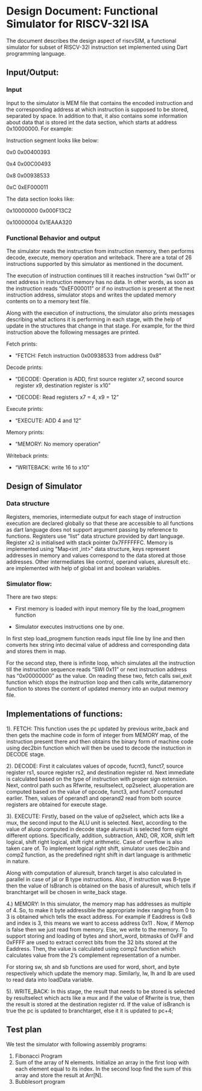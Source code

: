 # Design Document: Functional Simulator for RISCV-32I ISA 

The document describes the design aspect of riscvSIM, a functional simulator for subset of RISCV-32I instruction set implemented using Dart programming language. 

## Input/Output: 

### Input 

Input to the simulator is MEM file that contains the encoded instruction and the corresponding address at which instruction is supposed to be stored, separated by    space. In addition to that, it also contains some information about data that is stored int the data section, which starts at address 0x10000000.  For example: 

Instruction segment looks like below: 

0x0 0x00400393 

0x4 0x00C00493 

0x8 0x00938533 

0xC 0xEF000011 


The data section looks like: 

0x10000000 0x000F13C2 

0x10000004 0x1EAAA320 

### Functional Behavior and output 

The simulator reads the instruction from instruction memory, then performs decode, execute, memory operation and writeback. There are a total of 26 instructions supported by this simulator as mentioned in the document. 

The execution of instruction continues till it reaches instruction “swi 0x11” or next address in instruction memory has no data. In other words, as soon as the instruction reads “0xEF000011” or if no instruction is present at the next instruction address, simulator stops and writes the updated memory contents on to a memory text file.  

Along with the execution of instructions, the simulator also prints messages describing what actions it is performing in each stage, with the help of update in the structures that change in that stage. For example, for the third instruction above the following messages are printed. 

Fetch prints: 

- “FETCH: Fetch instruction 0x00938533 from address 0x8”  

Decode prints:

- “DECODE: Operation is ADD, first source register x7, second source register x9, destination register is x10” 

- “DECODE:  Read registers x7 = 4, x9 = 12” 

Execute prints:

- “EXECUTE: ADD 4 and 12” 

Memory prints:

- “MEMORY: No memory operation” 

Writeback prints:

- “WRITEBACK: write 16 to x10” 

## Design of Simulator 

### Data structure 

Registers, memories, intermediate output for each stage of instruction execution are declared globally so that these are accessible to all functions as dart language does not support argument passing by reference to functions. Registers use “list<int>” data structure provided by dart language. Register x2 is initialised with stack pointer 0x7FFFFFFC. Memory is implemented using "Map<int ,int>" data structure, keys represent addresses in memory and values correspond to the data stored at those addresses. Other intermediates like control, operand values, aluresult etc. are implemented with help of global int and boolean variables. 


### Simulator flow: 

There are two steps: 

- First memory is loaded with input memory file by the load_progmem function 

- Simulator executes instructions one by one. 

In first step load_progmem function reads input file line by line and then converts hex string into decimal value of address and corresponding data and stores them in map. 

For the second step, there is infinite loop, which simulates all the instruction till the instruction sequence reads “SWI 0x11” or next instruction address has “0x00000000” as the value. On reading these two, fetch calls swi_exit function which stops the instruction loop and then calls write_datamemory function to stores the content of updated memory into an output memory file. 

## Implementations of functions: 

 
1). FETCH:  This function uses the pc updated by previous write_back and then gets the machine code in form of integer from MEMORY map, of the instruction present there and then obtains the binary form of machine code using dec2bin function which will then be used to decode the instuction in DECODE stage. 

2).  DECODE:  First it calculates values of opcode, fucnt3, funct7, source register rs1, source register rs2, and destination register rd. Next immediate is calculated based on the type of instruction with proper sign extension.                                                                                                                                                            Next, control path such as Rfwrite, resultselect, op2select, aluoperation are computed based on the value of opcode, funct3, and funct7 computed earlier. Then, values of operand1 and operand2 read from both source registers are obtained for execute stage. 

3). EXECUTE:  Firstly, based on the value of op2select, which acts like a mux, the second input to the ALU unit is selected. Next, according to the value of aluop computed in decode stage aluresult is selected form eight different options. Specifically, addition, subtraction, AND, OR, XOR, shift left logical, shift right logical, shift right arithmetic. Case of overflow is also taken care of. To implement logical right shift, simulator uses dec2bin and comp2 function, as the predefined right shift in dart language is arithmetic in nature. 

Along with computation of aluresult, branch target is also calculated in parallel in case of jal or B type instructions. Also, if instruction was B-type then the value of IsBranch is obtained on the basis of aluresult, which tells if branchtarget will be chosen in write_back stage. 

4.) MEMORY:  In this simulator, the memory map has addresses as multiple of 4. So, to make it byte addressible the appropriate index ranging from 0 to 3 is obtained which tells the exact address. For example if Eaddress is 0x8 and index is 3, this means we want to access address 0x11 .  Now, if Memop is false then we just read from memory. Else, we write to the memory. To support storing and loading of bytes and short_word, bitmasks of 0xFF and 0xFFFF are used to extract correct bits from the 32 bits stored at the Eaddress. Then, the value is calculated using comp2 function which calculates value from the 2’s complement representation of a number. 

For storing sw, sh and sb functions are used for word, short, and byte respectively which update the memory map. Similarly, lw, lh and lb are used to read data into loadData variable. 


5). WRITE_BACK:  In this stage, the result that needs to be stored is selected by resultselect which acts like a mux and if the value of Rfwrite is true, then the result is stored at the destination register rd. If the value of isBranch is true the pc is updated to branchtarget, else it it is updated to pc+4; 

## Test plan 

We test the simulator with following assembly programs: 

1. Fibonacci Program 
2. Sum of the array of N elements. Initialize an array in the first loop with each element equal to its index. In the second loop find the sum of this array and store the result at Arr[N].    
3.  Bubblesort program 
